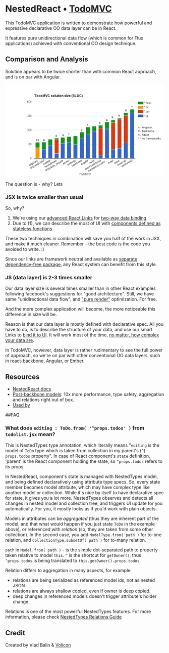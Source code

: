 # NestedReact • [TodoMVC](http://todomvc.com)

This TodoMVC application is written to demonstrate how powerful and expressive declarative OO data layer can be in React.

It features pure unidirectional data flow (which is common for Flux applications) achieved with conventional OO design
technique.

## Comparison and Analysis

Solution appears to be twice shorter than with common React approach,
and is on par with Angular.

![TodoMVC SLOC size comparison](SLOC-comparison.jpg)

The question is - why? Lets  

### JSX is twice smaller than usual

So, why?
1. We're using our [advanced React Links](https://github.com/Volicon/NestedReact#two-way-data-binding) for [two-way data binding](/docs/databinding.md).
2. Due to (1), we can describe the most of UI with [components defined as stateless functions](https://facebook.github.io/react/docs/reusable-components.html#stateless-functions)

These two techniques in combination will save you half of the work in JSX, and make it much cleaner.
Remember - the best code is the code you avoided to write. :)

Since our links are framework neutral and available as [separate dependency-free package](https://github.com/Volicon/valuelink),
any React system can benefit from this style. 

### JS (data layer) is 2-3 times smaller

Our data layer size is several times smaller than
in other React examples following facebook's suggestions for "good architecture".
Still, we have same "unidirectional data flow", and ["pure render"](https://github.com/Volicon/NestedReact#props-specs-and-pure-render-optimization)
optimization. For free.

And the more complex application will become, the more noticeable this difference in size will be. 

Reason is that our data layer is mostly defined with declarative spec.
All you have to do, is to describe the structure of your data, 
and use our smart Links to [bind it to UI](/docs/databinding.md).
It will work most of the time, [no matter, how complex your data are](https://github.com/Volicon/NestedTypes/blob/master/docs/RelationsGuide.md).

In TodoMVC, however, data layer is rather rudimentary to see the full power of approach, so
we're on par with other conventional OO data layers, such in react-backbone,
  Angular, or Ember. 

## Resources

- [NestedReact docs](https://github.com/Volicon/NestedReact)
- [Post-backbone models](https://github.com/Volicon/NestedTypes): 10x more performance, type safety, aggregation and relations right out of box. 
- [Used by](http://www.volicon.com/)

##FAQ
### What does `editing : ToDo.from( '^props.todos' )` from `todolist.jsx` mean?

This is NestedTypes type annotation, which literally means "`editing` is the model of `ToDo` type which is taken from 
collection in my parent's (`^`) `props.todos` property". In case of React component's `state` definition, 
'parent' is the React component holding the state, so `^props.todos` refers to its props. 

In NestedReact, component's state is managed with NestedTypes model, and being defined declaratively using 
attribute type specs. So, every state member becomes model attribute, which may have complex type like another
 model or collection. While it's nice by itself to have declarative spec for state, it gives you a lot more. NestedTypes observes and detects all
changes in nested model and collection tree, and triggers UI update for you automatically. For you, it mostly looks as if
   you'd work with plain objects.

Models in attributes can be _aggregated_ (thus they are inherent part of the model, and that what would happen if you just state `ToDo`
in the example above), or referenced with _relation_ (so, they are taken from some other collection). In the second case,
you add `ModelType.from( path )` for to-one relation, and `CollectionType.subsetOf( path )` for to-many relation.  

`path` in `Model.from( path )` - is the simple dot-separated path to property taken relative to model `this`. `^` is the 
shortcut for `getOwner()`, thus `^props.todos` is being translated to `this.getOwner().props.todos`.

Relation differs to aggregation in many aspects, for example:
 - relations are being serialized as referenced model ids, not as nested JSON.
 - relations are always shallow copied, even if owner is deep copied.
 - deep changes in referenced models doesn't trigger attribute's holder change.

Relations is one of the most powerful NestedTypes features. For more information, please 
check [NestedTypes Relations Guide](https://github.com/Volicon/NestedTypes/blob/master/docs/RelationsGuide.md)

## Credit

Created by Vlad Balin & [Volicon](http://www.volicon.com/)
